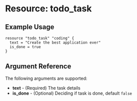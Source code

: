 # Resource: todo_task

## Example Usage

```hcl
resource "todo_task" "coding" {
  text = "Create the best application ever"
  is_done = true
}
```

## Argument Reference

The following arguments are supported:

- **text** - (Required) The task details
- **is_done** - (Optional) Deciding if task is done, default `false`
